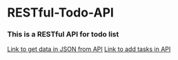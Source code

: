 # RESTful-Todo-API
### This is a RESTful API for todo list
[Link to get data in JSON from API](https://restful-todo-api.herokuapp.com/list)
[Link to add tasks in API](https://restful-todo-api.herokuapp.com/add)
